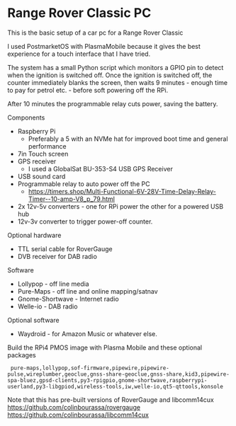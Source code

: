 # Range Rover Classic PC

This is the basic setup of a car pc for a Range Rover Classic

I used PostmarketOS with PlasmaMobile because it gives the best experience for a touch interface that I have tried.

The system has a small Python script which monitors a GPIO pin to detect when the ignition is switched off. 
Once the ignition is switched off, the counter immediately blanks the screen, then waits 9 minutes - enough time to pay for petrol etc. - before soft powering off the RPi. 

After 10 minutes the programmable relay cuts power, saving the battery.

Components 

- Raspberry Pi
	- Preferably a 5 with an NVMe hat for improved boot time and general performance
- 7in Touch screen
- GPS receiver
	- I used a GlobalSat BU-353-S4 USB GPS Receiver 
- USB sound card
- Programmable relay to auto power off the PC
	- https://timers.shop/Multi-Functional-6V-28V-Time-Delay-Relay-Timer--10-amp-V8_p_79.html
- 2x 12v-5v converters - one for RPi power the other for a powered USB hub
- 12v-3v converter to trigger power-off counter.

Optional hardware
- TTL serial cable for RoverGauge
- DVB receiver for DAB radio

Software
- Lollypop - off line media
- Pure-Maps - off line and online mapping/satnav
- Gnome-Shortwave - Internet radio
- Welle-io - DAB radio

Optional software
- Waydroid - for Amazon Music or whatever else.

Build the RPi4 PMOS image with Plasma Mobile and these optional packages
```
 pure-maps,lollypop,sof-firmware,pipewire,pipewire-pulse,wireplumber,geoclue,gnss-share-geoclue,gnss-share,kid3,pipewire-spa-bluez,gpsd-clients,py3-rpigpio,gnome-shortwave,raspberrypi-userland,py3-libgpiod,wireless-tools,iw,welle-io,qt5-qttools,konsole
```

Note that this has pre-built versions of RoverGauge and libcomm14cux
https://github.com/colinbourassa/rovergauge
https://github.com/colinbourassa/libcomm14cux
